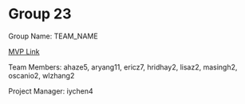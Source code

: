 # Group 23
Group Name: TEAM_NAME

[MVP Link](https://docs.google.com/document/d/1fJwEByzt4O0iWQGmcvPI0JvgEM8rX-zp/edit?usp=sharing&ouid=113861784903510117415&rtpof=true&sd=true)

Team Members: ahaze5, aryang11, ericz7, hridhay2, lisaz2, masingh2, oscanio2, wlzhang2

Project Manager: iychen4
